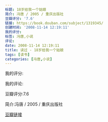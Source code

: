 ```yaml
---
标题: 18岁给我一个姑娘
简介: 冯唐 / 2005 / 重庆出版社
豆瓣评分: '7.6'
链接: https://book.douban.com/subject/1319345/
创建时间: '2008-11-14 12:19:11'
我的评分:
标签: 冯唐,小说
评论:
date: 2008-11-14 12:19:11
title: 读过 - 18岁给我一个姑娘
tags: [读书]
categories: [冯唐,小说]
---
```


我的评分:

我的评论:

豆瓣评分:7.6

简介:冯唐 / 2005 / 重庆出版社

[豆瓣链接](https://book.douban.com/subject/1319345/)

